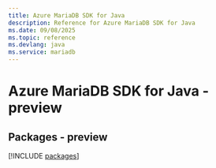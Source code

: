 ```yaml
---
title: Azure MariaDB SDK for Java
description: Reference for Azure MariaDB SDK for Java
ms.date: 09/08/2025
ms.topic: reference
ms.devlang: java
ms.service: mariadb
---
```

# Azure MariaDB SDK for Java - preview
## Packages - preview
[!INCLUDE [packages](mariadb-index.md)]